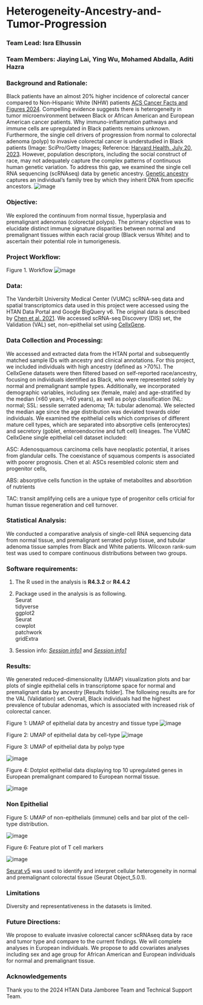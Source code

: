 # Heterogeneity-Ancestry-and-Tumor-Progression
### Team Lead: Isra Elhussin

### Team Members: Jiaying Lai, Ying Wu, Mohamed Abdalla, Aditi Hazra

### Background and Rationale:
Black patients have an almost 20% higher incidence of colorectal cancer compared to Non-Hispanic White (NHW) patients [ACS Cancer Facts and Figures 2024](https://www.cancer.org/research/cancer-facts-statistics/all-cancer-facts-figures/2024-cancer-facts-figures.html). Compelling evidence suggests there is heterogeneity in tumor microenvironment between Black or African American and European American cancer patients. Why immuno-inflammation pathways and immune cells are upregulated in Black patients remains unknown. Furthermore, the single cell drivers of progression from normal to colorectal adenoma (polyp) to invasive colorectal cancer is understudied in Black patients (Image: SciPro/Getty Images; Reference: [Harvard Health. July 20, 2023](https://www.health.harvard.edu/diseases-and-conditions/they-found-colon-polyps-now-what). However, population descriptors, including the social construct of race, may not adequately capture the complex patterns of continuous human genetic variation. To address this gap, we examined the single cell RNA sequencing (scRNAseq) data by genetic ancestry. [Genetic ancestry](https://nap.nationalacademies.org/read/26902/chapter/1#ii) captures an individual’s family tree by which they inherit DNA from specific ancestors. 
![image](https://github.com/user-attachments/assets/d7e7f0b4-d6bc-4a73-bf41-dfa5d9052b9d)

### Objective: 
We explored the continuum from normal tissue, hyperplasia and premalignant adenomas (colorectal polyps). The primary objective was to elucidate distinct immune signature disparities between normal and premalignant tissues within each racial group (Black versus White) and to ascertain their potential role in tumorigenesis.

### Project Workflow:

Figure 1.  Workflow
![image](https://github.com/user-attachments/assets/23678e30-6083-4564-856e-37fc3daca475)


### Data:
The Vanderbilt University Medical Center (VUMC) scRNA-seq data and spatial transcriptomics data used in this project were accessed using the HTAN Data Portal and Google BigQuery v6. The original data is described by [Chen et al. 2021](https://www.cell.com/cell/fulltext/S0092-8674(21)01381-7?_returnURL=https%3A%2F%2Flinkinghub.elsevier.com%2Fretrieve%2Fpii%2FS0092867421013817%3Fshowall%3Dtrue).  We accessed scRNA-seq Discovery (DIS) set, the Validation (VAL) set, non-epithelial set using [CellxGene](https://cellxgene.cziscience.com/collections/a48f5033-3438-4550-8574-cdff3263fdfd). 


### Data Collection and Processing:
We accessed and extracted data from the HTAN portal and subsequently matched sample IDs with ancestry and clinical annotations. For this project, we included individuals with high ancestry (defined as >70%).  The CellxGene datasets were then filtered based on self-reported race/ancestry, focusing on individuals identified as Black, who were represented solely by normal and premalignant sample types. Additionally, we incorporated demographic variables, including sex (female, male) and age-stratified by the median (≤60 years, >60 years), as well as polyp classification (NL: normal; SSL: sessile serrated adenoma; TA: tubular adenoma). We selected the median age since the age distribution was deviated towards older individuals. We examined the epithelial cells which comprises of different mature cell types, which are separated into absorptive cells (enterocytes) and secretory (goblet, enteroendocrine and tuft cell) lineages. 
The VUMC CellxGene single epithelial cell dataset included:

ASC: Adenosquamous carcinoma cells have neoplastic potential, it arises from glandular cells. The coexistance of squamous compents is associated with poorer prognosis. Chen et al: ASCs resembled colonic stem and progenitor cells,

ABS: absorptive cells function in the uptake of metabolites and absorbtion of nutrients

TAC: transit amplifying cells are a unique type of progenitor cells crticial for human tissue regeneration and cell turnover.



### Statistical Analysis:
We conducted a comparative analysis of single-cell RNA sequencing data from normal tissue, and premalignant serrated polyp tissue, and tubular adenoma tissue samples from Black and White patients. Wilcoxon rank-sum test was used to compare continuous distributions between two groups.

### Software requirements:  
1. The R used in the analysis is **R4.3.2** or **R4.4.2**    
2. Package used in the analysis is as following.  
  Seurat  
  tidyverse  
  ggplot2  
  Seurat  
  cowplot  
  patchwork  
  gridExtra

3. Session info: [*Session info1*](https://github.com/NCI-HTAN-Jamborees/Heterogeneity-Ancestry-and-Tumor-Progression/blob/main/scripts/session_info_val_dis_set.txt) and [*Session info1*](https://github.com/NCI-HTAN-Jamborees/Heterogeneity-Ancestry-and-Tumor-Progression/blob/main/scripts/session_info_val_dis_set.txt) 

### Results:
We generated reduced-dimensionality (UMAP) visualization plots and bar plots of single epithelial cells in transcriptome space for normal and premalignant data by ancestry [Results folder]. The following results are for the VAL (Validation) set. Overall, Black individuals had the highest prevalence of tubular adenomas, which is associated with increased risk of colorectal cancer. 

Figure 1: UMAP of epithelial data by ancestry and tissue type
![image](https://github.com/user-attachments/assets/9022897f-04b0-425e-a989-f34d54e4da71)

Figure 2: UMAP of epithelial data by cell-type
![image](https://github.com/user-attachments/assets/1669e944-df0b-4ae0-8c6d-254ad72f5d9c)

Figure 3: UMAP of epithelial data by polyp type

![image](https://github.com/user-attachments/assets/44310fee-18bb-4a82-b87c-d8837443ec54)

Figure 4: Dotplot epithelial data displaying top 10 upregulated genes in European premalignant compared to European normal tissue.

![image](https://github.com/user-attachments/assets/823dc930-871c-4b25-83f6-7e4eebb74e94)

### Non Epithelial 

Figure 5: UMAP of non-epithelials (immune) cells and bar plot of the cell-type distribution.

![image](https://github.com/user-attachments/assets/1fb39bbf-3861-4c25-87ca-cc1a57dfe710)


Figure 6: Feature plot of T cell markers

![image](https://github.com/user-attachments/assets/0eb89ae2-0914-4229-b5a9-38a1d2620a19)




[Seurat v5](https://satijalab.org/seurat/) was used to identify and interpret cellular heterogeneity in normal and premalignant colorectal tissue (Seurat Object_5.0.1).


### Limitations
Diversity and representativeness in the datasets is limited. 


### Future Directions:
We propose to evaluate invasive colorectal cancer scRNAseq data by race and tumor type and compare to the current findings.  We will complete analyses in European individuals. We propose to add covariates analyses including sex and age group for African American and European individuals for normal and premalignant tissue. 


### Acknowledgements
Thank you to the 2024 HTAN Data Jamboree Team and Technical Support Team.

